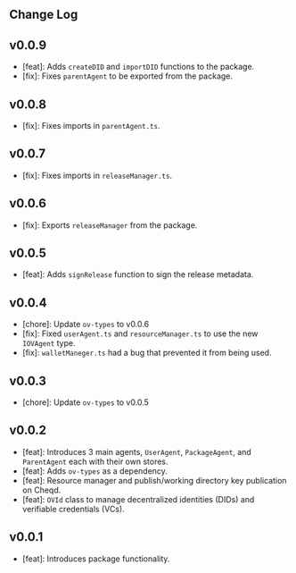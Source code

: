 ## Change Log

## v0.0.9
- [feat]: Adds `createDID` and `importDID` functions to the package.
- [fix]: Fixes `parentAgent` to be exported from the package.
## v0.0.8
- [fix]: Fixes imports in `parentAgent.ts`.

## v0.0.7
- [fix]: Fixes imports in `releaseManager.ts`.

## v0.0.6
- [fix]: Exports `releaseManager` from the package.

## v0.0.5
- [feat]: Adds `signRelease` function to sign the release metadata.

## v0.0.4
- [chore]: Update `ov-types` to v0.0.6
- [fix]: Fixed `userAgent.ts` and `resourceManager.ts` to use the new `IOVAgent` type.
- [fix]: `walletManeger.ts` had a bug that prevented it from being used.

## v0.0.3 
- [chore]: Update `ov-types` to v0.0.5

## v0.0.2
- [feat]: Introduces 3 main agents, `UserAgent`, `PackageAgent`, and `ParentAgent` each with their own stores.
- [feat]: Adds `ov-types` as a dependency.
- [feat]: Resource manager and publish/working directory key publication on Cheqd.
- [feat]: `OVId` class to manage decentralized identities (DIDs) and verifiable credentials (VCs).

## v0.0.1
- [feat]: Introduces package functionality.
